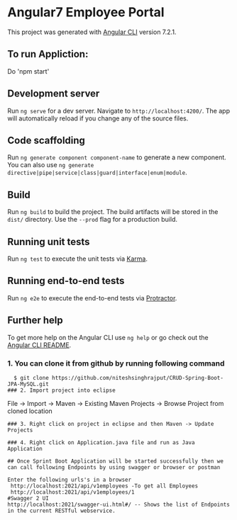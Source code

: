 # Angular7 Employee Portal

This project was generated with [Angular CLI](https://github.com/angular/angular-cli) version 7.2.1.

## To run Appliction:
Do 'npm start'

## Development server

Run `ng serve` for a dev server. Navigate to `http://localhost:4200/`. The app will automatically reload if you change any of the source files.

## Code scaffolding

Run `ng generate component component-name` to generate a new component. You can also use `ng generate directive|pipe|service|class|guard|interface|enum|module`.

## Build

Run `ng build` to build the project. The build artifacts will be stored in the `dist/` directory. Use the `--prod` flag for a production build.

## Running unit tests

Run `ng test` to execute the unit tests via [Karma](https://karma-runner.github.io).

## Running end-to-end tests

Run `ng e2e` to execute the end-to-end tests via [Protractor](http://www.protractortest.org/).

## Further help

To get more help on the Angular CLI use `ng help` or go check out the [Angular CLI README](https://github.com/angular/angular-cli/blob/master/README.md).



### 1. You can clone it from github by running following command

```
  $ git clone https://github.com/niteshsinghrajput/CRUD-Spring-Boot-JPA-MySQL.git
### 2. Import project into eclipse
```
  File -> Import -> Maven -> Existing Maven Projects -> Browse Project from cloned location
```
### 3. Right click on project in eclipse and then Maven -> Update Projects 

### 4. Right click on Application.java file and run as Java Application

## Once Sprint Boot Application will be started successfully then we 
can call following Endpoints by using swagger or browser or postman

Enter the following urls's in a browser
 http://localhost:2021/api/v1employees -To get all Employees
 http://localhost:2021/api/v1employees/1
#Swagger 2 UI
http://localhost:2021/swagger-ui.html#/ -- Shows the list of Endpoints in the current RESTful webservice.


